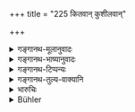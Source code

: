 +++
title = "225 कितवान् कुशीलवान्"

+++

<details><summary>गङ्गानथ-मूलानुवादः</summary>

Gamblers, dancers, cruel men, men belonging to heretical sects, men addicted to evil deeds, dealers in wine,—these the King shall instantly banish from his town.—(225)
</details>

<details><summary>गङ्गानथ-भाष्यानुवादः</summary>

**(verses 9.220-227)  
**

(No Bāṣhya)
</details>

<details><summary>गङ्गानथ-टिप्पन्यः</summary>

‘*Krūrān*’.—Nārāyaṇa and Rāghavānanda read ‘*kerān*’ and explain it as ‘men of crooked behaviour.’—Nandana reads ‘*kailān*’ and explains it as ‘men addicted to sporting.’

‘*Śauṇḍikān*’.—‘Liquor-vendors’ (Nārāyaṇa and Kūlluka);—‘Drunkards’ (Nandana).

This verse is quoted in *Vivādaratnākara* (p. 315), which adds the following notes:—‘*Kitavān*’, fraudulent gamblers;—‘*kuśīlavān*’, here stands for those men who are sharp enough to entrap even unwilling people;—‘*kerān*’, ‘go-betweens between strange couples’;—‘*pāṣaṇḍasthān*’, men belonging to the *Kṣapaṇaka* and other heretical sects;—‘*Vikarmasthān*’, men addicted to entirely forbidden occupations ‘*śauṇḍikān*’, men addicted to excessive drinking.

It is quoted in *Vīramitrodaya* (Rājanīti, p. 153);—and in
*Vyavahāra-Bālambhaṭṭī* (p. 880).
</details>

<details><summary>गङ्गानथ-तुल्य-वाक्यानि</summary>

**(verses 9.225-226)  
**

*Bṛhsapati* (Vivādaratnākara, p. 315).—‘Those who cheat men through
incantations or medicinal herbs, and those who perform malevolent rites, should he banished by the King.’
</details>

<details><summary>भारुचिः</summary>

क्रूराभिन्नदुष्टयोर् वर्णलोपेन गुणवृत्त्योच्यन्ते । "केलान्" इत्य् अपरः पाठः, ते चातिकामुकाः केलीजीवि[नः । "कैलान्" इत्य् अपरे] पठन्ति- सङ्केतकारिणः । **पाषण्डस्थांश् च मानवान्** श्रुतिस्मृतिबाह्येष्व् आश्रमलिङ्गेषु व्यवस्थितान् । [**विकर्मस्थो**] ऽधिकारविरोधेन कर्मस्थः [इति] शब्दस् सतन्त्रः, शौण्डिकविशेषणा[र्थो व(आ)] । सर्वान् एतान् **निर्वासयेत् पुरात्** । प्रवासनकार्यस्य चविशेषाद् राष्ट्राद् अप्य् एते ऽर्थतो निर्वास्याः । अत्र च कितवप्रसङ्गेन कुशीलवादीनाम् अपि प्रतिषेधः क्रियते । येन ॥ ९.२२५ ॥
</details>

<details><summary>Bühler</summary>

225	Gamblers, dancers and singers, cruel men, men belonging to an heretical sect, those following forbidden occupations, and sellers of spirituous liquor, let him instantly banish from his town.
</details>
